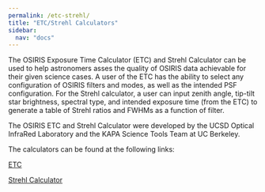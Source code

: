 ```yaml
---
permalink: /etc-strehl/
title: "ETC/Strehl Calculators"
sidebar:
  nav: "docs"
---
```


The OSIRIS Exposure Time Calculator (ETC) and Strehl Calculator can be used to help astronomers asses
the quality of OSIRIS data achievable for their given science cases. A user of the ETC has the ability to
select any configuration of OSIRIS filters and modes, as well as the intended PSF configuration. For the
Strehl calculator, a user can input zenith angle, tip-tilt star brightness, spectral type, and
intended exposure time (from the ETC) to generate a table of Strehl ratios and FWHMs as a function of filter.

The OSIRIS ETC and Strehl Calculator were developed by the UCSD Optical InfraRed Laboratory and
the KAPA Science Tools Team at UC Berkeley.

The calculators can be found at the following links:

[ETC](https://oirlab.ucsd.edu/osiris/etc/) 

[Strehl Calculator](http://bhs.astro.berkeley.edu:8501/)



